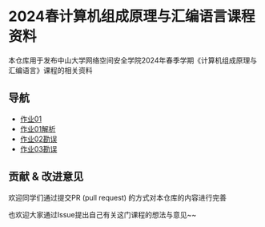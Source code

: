 # 2024春计算机组成原理与汇编语言课程资料

本仓库用于发布中山大学网络空间安全学院2024年春季学期《计算机组成原理与汇编语言》课程的相关资料

## 导航

* [作业01](./homework/hw01.docx)
* [作业01解析](./answers/hw01-answer.md)
* [作业02勘误](./homework/hw02-errata.md)
* [作业03勘误](./homework/hw03-errata.md)

## 贡献 & 改进意见

欢迎同学们通过提交PR (pull request) 的方式对本仓库的内容进行完善

也欢迎大家通过Issue提出自己有关这门课程的想法与意见~~
